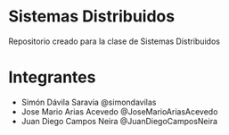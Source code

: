 # Sistemas Distribuidos
Repositorio creado para la clase de Sistemas Distribuidos
# Integrantes
- Simón Dávila Saravia @simondavilas
- Jose Mario Arias Acevedo @JoseMarioAriasAcevedo
- Juan Diego Campos Neira @JuanDiegoCamposNeira
